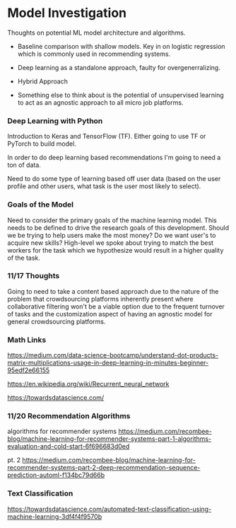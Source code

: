 # Model Investigation
Thoughts on potential ML model architecture and algorithms.

- Baseline comparison with shallow models. Key in on logistic regression which is commonly used in recommending systems.

- Deep learning as a standalone approach, faulty for overgenerralizing.

- Hybrid Approach

- Something else to think about is the potential of unsupervised learning to act as an agnostic approach to all micro job platforms.

### Deep Learning with Python
Introduction to Keras and TensorFlow (TF). Either going to use TF or PyTorch to build model.

In order to do deep learning based recommendations I'm going to need a ton of data.

Need to do some type of learning based off user data (based on the user profile and other users, what task is the user most likely to select).

### Goals of the Model
Need to consider the primary goals of the machine learning model. This needs to be defined to drive the research goals of this development. Should we be trying to help users make the most money? Do we want user's to acquire new skills? High-level we spoke about trying to match the best workers for the task which we hypothesize would result in a higher quality of the task.

### 11/17 Thoughts
Going to need to take a content based approach due to the nature of the problem that crowdsourcing platforms inherently present where collaborative filtering won't be a viable option due to the frequent turnover of tasks and the customization aspect of having an agnostic model for general crowdsourcing platforms.

### Math Links
https://medium.com/data-science-bootcamp/understand-dot-products-matrix-multiplications-usage-in-deep-learning-in-minutes-beginner-95edf2e66155

https://en.wikipedia.org/wiki/Recurrent_neural_network

https://towardsdatascience.com/


### 11/20 Recommendation Algorithms
algorithms for recommender systems
https://medium.com/recombee-blog/machine-learning-for-recommender-systems-part-1-algorithms-evaluation-and-cold-start-6f696683d0ed

pt. 2
https://medium.com/recombee-blog/machine-learning-for-recommender-systems-part-2-deep-recommendation-sequence-prediction-automl-f134bc79d66b

### Text Classification
https://towardsdatascience.com/automated-text-classification-using-machine-learning-3df4f4f9570b

